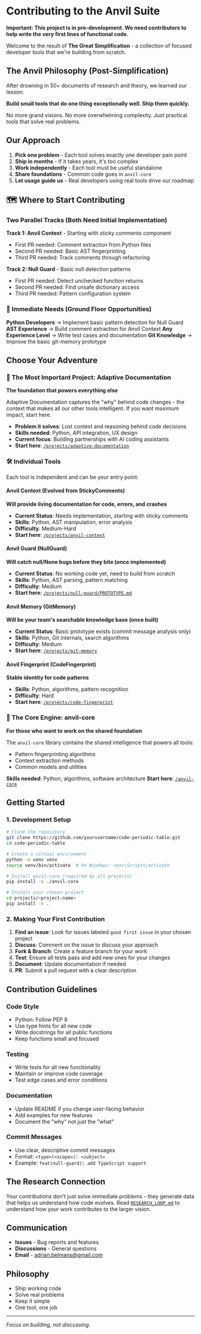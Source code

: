 # Contributing to the Anvil Suite

**Important: This project is in pre-development. We need contributors to help write the very first lines of functional code.**

Welcome to the result of **The Great Simplification** - a collection of focused developer tools that we're building from scratch.

## The Anvil Philosophy (Post-Simplification)

After drowning in 50+ documents of research and theory, we learned our lesson:

**Build small tools that do one thing exceptionally well. Ship them quickly.**

No more grand visions. No more overwhelming complexity. Just practical tools that solve real problems.

## Our Approach

1. **Pick one problem** - Each tool solves exactly one developer pain point
2. **Ship in months** - If it takes years, it's too complex
3. **Work independently** - Each tool must be useful standalone
4. **Share foundations** - Common code goes in `anvil-core`
5. **Let usage guide us** - Real developers using real tools drive our roadmap

## 🗺️ Where to Start Contributing

### Two Parallel Tracks (Both Need Initial Implementation)

**Track 1: Anvil Context** - Starting with sticky comments component
- First PR needed: Comment extraction from Python files
- Second PR needed: Basic AST fingerprinting
- Third PR needed: Track comments through refactoring

**Track 2: Null Guard** - Basic null detection patterns
- First PR needed: Detect unchecked function returns
- Second PR needed: Find unsafe dictionary access
- Third PR needed: Pattern configuration system

### 🎯 Immediate Needs (Ground Floor Opportunities)

**Python Developers** → Implement basic pattern detection for Null Guard
**AST Experience** → Build comment extraction for Anvil Context
**Any Experience Level** → Write test cases and documentation
**Git Knowledge** → Improve the basic git-memory prototype

## Choose Your Adventure

### 🎯 The Most Important Project: Adaptive Documentation
**The foundation that powers everything else**

Adaptive Documentation captures the "why" behind code changes - the context that makes all our other tools intelligent. If you want maximum impact, start here.

- **Problem it solves**: Lost context and reasoning behind code decisions
- **Skills needed**: Python, API integration, UX design
- **Current focus**: Building partnerships with AI coding assistants
- **Start here**: [`/projects/adaptive-documentation`](./projects/adaptive-documentation)

### 🛠️ Individual Tools

Each tool is independent and can be your entry point:

#### Anvil Context (Evolved from StickyComments)
**Will provide living documentation for code, errors, and crashes**
- **Current Status**: Needs implementation, starting with sticky comments
- **Skills**: Python, AST manipulation, error analysis
- **Difficulty**: Medium-Hard
- **Start here**: [`/projects/anvil-context`](./projects/anvil-context)

#### Anvil Guard (NullGuard)
**Will catch null/None bugs before they bite (once implemented)**
- **Current Status**: No working code yet, need to build from scratch
- **Skills**: Python, AST parsing, pattern matching
- **Difficulty**: Medium
- **Start here**: [`/projects/null-guard/PROTOTYPE.md`](./projects/null-guard/PROTOTYPE.md)

#### Anvil Memory (GitMemory)
**Will be your team's searchable knowledge base (once built)**
- **Current Status**: Basic prototype exists (commit message analysis only)
- **Skills**: Python, Git internals, search algorithms
- **Difficulty**: Medium
- **Start here**: [`/projects/git-memory`](./projects/git-memory)

#### Anvil Fingerprint (CodeFingerprint)
**Stable identity for code patterns**
- **Skills**: Python, algorithms, pattern recognition
- **Difficulty**: Hard
- **Start here**: [`/projects/code-fingerprint`](./projects/code-fingerprint)

### 🧠 The Core Engine: anvil-core
**For those who want to work on the shared foundation**

The `anvil-core` library contains the shared intelligence that powers all tools:
- Pattern fingerprinting algorithms
- Context extraction methods
- Common models and utilities

**Skills needed**: Python, algorithms, software architecture
**Start here**: [`/anvil-core`](./anvil-core)

## Getting Started

### 1. Development Setup

```bash
# Clone the repository
git clone https://github.com/yourusername/code-periodic-table.git
cd code-periodic-table

# Create a virtual environment
python -m venv venv
source venv/bin/activate  # On Windows: venv\Scripts\activate

# Install anvil-core (required by all projects)
pip install -e ./anvil-core

# Install your chosen project
cd projects/<project-name>
pip install -e .
```

### 2. Making Your First Contribution

1. **Find an issue**: Look for issues labeled `good first issue` in your chosen project
2. **Discuss**: Comment on the issue to discuss your approach
3. **Fork & Branch**: Create a feature branch for your work
4. **Test**: Ensure all tests pass and add new ones for your changes
5. **Document**: Update documentation if needed
6. **PR**: Submit a pull request with a clear description

## Contribution Guidelines

### Code Style
- Python: Follow PEP 8
- Use type hints for all new code
- Write docstrings for all public functions
- Keep functions small and focused

### Testing
- Write tests for all new functionality
- Maintain or improve code coverage
- Test edge cases and error conditions

### Documentation
- Update README if you change user-facing behavior
- Add examples for new features
- Document the "why" not just the "what"

### Commit Messages
- Use clear, descriptive commit messages
- Format: `<type>(<scope>): <subject>`
- Example: `feat(null-guard): add TypeScript support`

## The Research Connection

Your contributions don't just solve immediate problems - they generate data that helps us understand how code evolves. Read [`RESEARCH_LOOP.md`](./RESEARCH_LOOP.md) to understand how your work contributes to the larger vision.

## Communication

- **Issues** - Bug reports and features
- **Discussions** - General questions
- **Email** - adrian.belmans@gmail.com

## Philosophy

- Ship working code
- Solve real problems
- Keep it simple
- One tool, one job

---

*Focus on building, not discussing.*